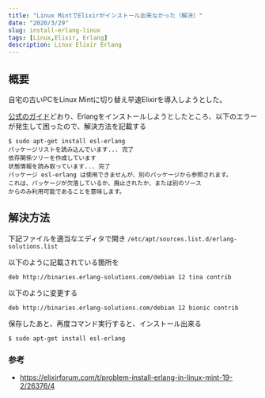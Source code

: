 ```yaml
---
title: "Linux MintでElixirがインストール出来なかった（解決）"
date: "2020/3/29"
slug: install-erlang-linux
tags: [Linux,Elixir, Erlang]
description: Linux Elixir Erlang
---
```

## 概要
自宅の古いPCをLinux Mintに切り替え早速Elixirを導入しようとした。

[公式のガイド](https://elixir-lang.org/install.html#unix-and-unix-like)どおり、Erlangをインストールしようとしたところ、以下のエラーが発生して困ったので、解決方法を記載する

```
$ sudo apt-get install esl-erlang
パッケージリストを読み込んでいます... 完了
依存関係ツリーを作成しています                
状態情報を読み取っています... 完了
パッケージ esl-erlang は使用できませんが、別のパッケージから参照されます。
これは、パッケージが欠落しているか、廃止されたか、または別のソース
からのみ利用可能であることを意味します。
```

## 解決方法

下記ファイルを適当なエディタで開き
`/etc/apt/sources.list.d/erlang-solutions.list`

以下のように記載されている箇所を
```
deb http://binaries.erlang-solutions.com/debian 12 tina contrib
```

以下のように変更する
```
deb http://binaries.erlang-solutions.com/debian 12 bionic contrib
```

保存したあと、再度コマンド実行すると、インストール出来る
```
$ sudo apt-get install esl-erlang
```

### 参考
- https://elixirforum.com/t/problem-install-erlang-in-linux-mint-19-2/26376/4

